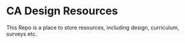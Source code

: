 # CA Design Resources
This Repo is a place to store resources, including design, curriculum, surveys etc.
